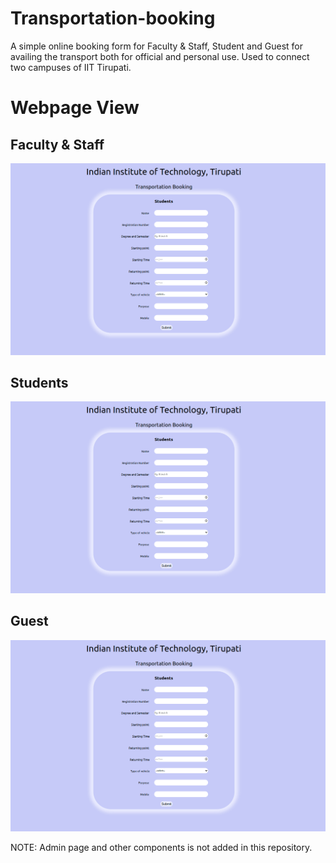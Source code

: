 # Transportation-booking

A simple online booking form for Faculty & Staff, Student and Guest for availing the transport both for official and personal use. Used to connect two campuses of IIT Tirupati.

# Webpage View

## Faculty & Staff

![alt text](https://github.com/mahendran-narayanan/Transportation-booking/blob/main/Images/students.png?raw=true)

## Students

![alt text](https://github.com/mahendran-narayanan/Transportation-booking/blob/main/Images/students.png?raw=true)

## Guest

![alt text](https://github.com/mahendran-narayanan/Transportation-booking/blob/main/Images/students.png?raw=true)


NOTE: Admin page and other components is not added in this repository.